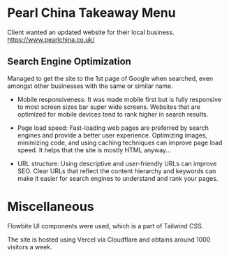 # Pearl China Takeaway Menu
Client wanted an updated website for their local business.
https://www.pearlchina.co.uk/

## Search Engine Optimization
Managed to get the site to the 1st page of Google when searched, even amongst other businesses with the same or similar name.

* Mobile responsiveness: It was made mobile first but is fully responsive to most screen sizes bar super wide screens. Websites that are optimized for mobile devices tend to rank higher in search results.

* Page load speed: Fast-loading web pages are preferred by search engines and provide a better user experience. Optimizing images, minimizing code, and using caching techniques can improve page load speed. It helps that the site is mostly HTML anyway...

* URL structure: Using descriptive and user-friendly URLs can improve SEO. Clear URLs that reflect the content hierarchy and keywords can make it easier for search engines to understand and rank your pages.

# Miscellaneous
Flowbite UI components were used, which is a part of Tailwind CSS.

The site is hosted using Vercel via Cloudflare and obtains around 1000 visitors a week.

